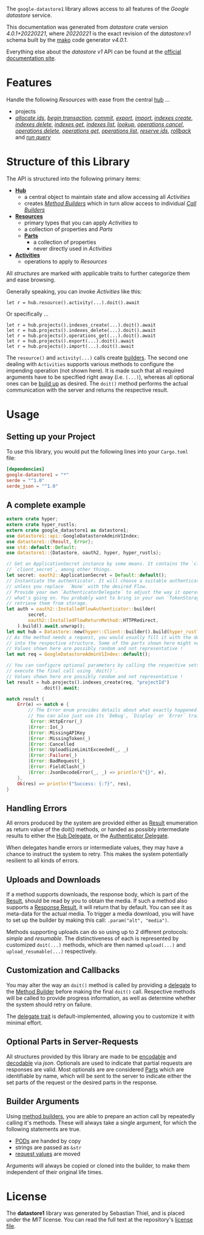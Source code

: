<!---
DO NOT EDIT !
This file was generated automatically from 'src/generator/templates/api/README.md.mako'
DO NOT EDIT !
-->
The `google-datastore1` library allows access to all features of the *Google datastore* service.

This documentation was generated from *datastore* crate version *4.0.1+20220221*, where *20220221* is the exact revision of the *datastore:v1* schema built by the [mako](http://www.makotemplates.org/) code generator *v4.0.1*.

Everything else about the *datastore* *v1* API can be found at the
[official documentation site](https://cloud.google.com/datastore/).
# Features

Handle the following *Resources* with ease from the central [hub](https://docs.rs/google-datastore1/4.0.1+20220221/google_datastore1/Datastore) ... 

* projects
 * [*allocate ids*](https://docs.rs/google-datastore1/4.0.1+20220221/google_datastore1/api::ProjectAllocateIdCall), [*begin transaction*](https://docs.rs/google-datastore1/4.0.1+20220221/google_datastore1/api::ProjectBeginTransactionCall), [*commit*](https://docs.rs/google-datastore1/4.0.1+20220221/google_datastore1/api::ProjectCommitCall), [*export*](https://docs.rs/google-datastore1/4.0.1+20220221/google_datastore1/api::ProjectExportCall), [*import*](https://docs.rs/google-datastore1/4.0.1+20220221/google_datastore1/api::ProjectImportCall), [*indexes create*](https://docs.rs/google-datastore1/4.0.1+20220221/google_datastore1/api::ProjectIndexeCreateCall), [*indexes delete*](https://docs.rs/google-datastore1/4.0.1+20220221/google_datastore1/api::ProjectIndexeDeleteCall), [*indexes get*](https://docs.rs/google-datastore1/4.0.1+20220221/google_datastore1/api::ProjectIndexeGetCall), [*indexes list*](https://docs.rs/google-datastore1/4.0.1+20220221/google_datastore1/api::ProjectIndexeListCall), [*lookup*](https://docs.rs/google-datastore1/4.0.1+20220221/google_datastore1/api::ProjectLookupCall), [*operations cancel*](https://docs.rs/google-datastore1/4.0.1+20220221/google_datastore1/api::ProjectOperationCancelCall), [*operations delete*](https://docs.rs/google-datastore1/4.0.1+20220221/google_datastore1/api::ProjectOperationDeleteCall), [*operations get*](https://docs.rs/google-datastore1/4.0.1+20220221/google_datastore1/api::ProjectOperationGetCall), [*operations list*](https://docs.rs/google-datastore1/4.0.1+20220221/google_datastore1/api::ProjectOperationListCall), [*reserve ids*](https://docs.rs/google-datastore1/4.0.1+20220221/google_datastore1/api::ProjectReserveIdCall), [*rollback*](https://docs.rs/google-datastore1/4.0.1+20220221/google_datastore1/api::ProjectRollbackCall) and [*run query*](https://docs.rs/google-datastore1/4.0.1+20220221/google_datastore1/api::ProjectRunQueryCall)




# Structure of this Library

The API is structured into the following primary items:

* **[Hub](https://docs.rs/google-datastore1/4.0.1+20220221/google_datastore1/Datastore)**
    * a central object to maintain state and allow accessing all *Activities*
    * creates [*Method Builders*](https://docs.rs/google-datastore1/4.0.1+20220221/google_datastore1/client::MethodsBuilder) which in turn
      allow access to individual [*Call Builders*](https://docs.rs/google-datastore1/4.0.1+20220221/google_datastore1/client::CallBuilder)
* **[Resources](https://docs.rs/google-datastore1/4.0.1+20220221/google_datastore1/client::Resource)**
    * primary types that you can apply *Activities* to
    * a collection of properties and *Parts*
    * **[Parts](https://docs.rs/google-datastore1/4.0.1+20220221/google_datastore1/client::Part)**
        * a collection of properties
        * never directly used in *Activities*
* **[Activities](https://docs.rs/google-datastore1/4.0.1+20220221/google_datastore1/client::CallBuilder)**
    * operations to apply to *Resources*

All *structures* are marked with applicable traits to further categorize them and ease browsing.

Generally speaking, you can invoke *Activities* like this:

```Rust,ignore
let r = hub.resource().activity(...).doit().await
```

Or specifically ...

```ignore
let r = hub.projects().indexes_create(...).doit().await
let r = hub.projects().indexes_delete(...).doit().await
let r = hub.projects().operations_get(...).doit().await
let r = hub.projects().export(...).doit().await
let r = hub.projects().import(...).doit().await
```

The `resource()` and `activity(...)` calls create [builders][builder-pattern]. The second one dealing with `Activities` 
supports various methods to configure the impending operation (not shown here). It is made such that all required arguments have to be 
specified right away (i.e. `(...)`), whereas all optional ones can be [build up][builder-pattern] as desired.
The `doit()` method performs the actual communication with the server and returns the respective result.

# Usage

## Setting up your Project

To use this library, you would put the following lines into your `Cargo.toml` file:

```toml
[dependencies]
google-datastore1 = "*"
serde = "^1.0"
serde_json = "^1.0"
```

## A complete example

```Rust
extern crate hyper;
extern crate hyper_rustls;
extern crate google_datastore1 as datastore1;
use datastore1::api::GoogleDatastoreAdminV1Index;
use datastore1::{Result, Error};
use std::default::Default;
use datastore1::{Datastore, oauth2, hyper, hyper_rustls};

// Get an ApplicationSecret instance by some means. It contains the `client_id` and 
// `client_secret`, among other things.
let secret: oauth2::ApplicationSecret = Default::default();
// Instantiate the authenticator. It will choose a suitable authentication flow for you, 
// unless you replace  `None` with the desired Flow.
// Provide your own `AuthenticatorDelegate` to adjust the way it operates and get feedback about 
// what's going on. You probably want to bring in your own `TokenStorage` to persist tokens and
// retrieve them from storage.
let auth = oauth2::InstalledFlowAuthenticator::builder(
        secret,
        oauth2::InstalledFlowReturnMethod::HTTPRedirect,
    ).build().await.unwrap();
let mut hub = Datastore::new(hyper::Client::builder().build(hyper_rustls::HttpsConnectorBuilder::new().with_native_roots().https_or_http().enable_http1().enable_http2().build()), auth);
// As the method needs a request, you would usually fill it with the desired information
// into the respective structure. Some of the parts shown here might not be applicable !
// Values shown here are possibly random and not representative !
let mut req = GoogleDatastoreAdminV1Index::default();

// You can configure optional parameters by calling the respective setters at will, and
// execute the final call using `doit()`.
// Values shown here are possibly random and not representative !
let result = hub.projects().indexes_create(req, "projectId")
             .doit().await;

match result {
    Err(e) => match e {
        // The Error enum provides details about what exactly happened.
        // You can also just use its `Debug`, `Display` or `Error` traits
         Error::HttpError(_)
        |Error::Io(_)
        |Error::MissingAPIKey
        |Error::MissingToken(_)
        |Error::Cancelled
        |Error::UploadSizeLimitExceeded(_, _)
        |Error::Failure(_)
        |Error::BadRequest(_)
        |Error::FieldClash(_)
        |Error::JsonDecodeError(_, _) => println!("{}", e),
    },
    Ok(res) => println!("Success: {:?}", res),
}

```
## Handling Errors

All errors produced by the system are provided either as [Result](https://docs.rs/google-datastore1/4.0.1+20220221/google_datastore1/client::Result) enumeration as return value of
the doit() methods, or handed as possibly intermediate results to either the 
[Hub Delegate](https://docs.rs/google-datastore1/4.0.1+20220221/google_datastore1/client::Delegate), or the [Authenticator Delegate](https://docs.rs/yup-oauth2/*/yup_oauth2/trait.AuthenticatorDelegate.html).

When delegates handle errors or intermediate values, they may have a chance to instruct the system to retry. This 
makes the system potentially resilient to all kinds of errors.

## Uploads and Downloads
If a method supports downloads, the response body, which is part of the [Result](https://docs.rs/google-datastore1/4.0.1+20220221/google_datastore1/client::Result), should be
read by you to obtain the media.
If such a method also supports a [Response Result](https://docs.rs/google-datastore1/4.0.1+20220221/google_datastore1/client::ResponseResult), it will return that by default.
You can see it as meta-data for the actual media. To trigger a media download, you will have to set up the builder by making
this call: `.param("alt", "media")`.

Methods supporting uploads can do so using up to 2 different protocols: 
*simple* and *resumable*. The distinctiveness of each is represented by customized 
`doit(...)` methods, which are then named `upload(...)` and `upload_resumable(...)` respectively.

## Customization and Callbacks

You may alter the way an `doit()` method is called by providing a [delegate](https://docs.rs/google-datastore1/4.0.1+20220221/google_datastore1/client::Delegate) to the 
[Method Builder](https://docs.rs/google-datastore1/4.0.1+20220221/google_datastore1/client::CallBuilder) before making the final `doit()` call. 
Respective methods will be called to provide progress information, as well as determine whether the system should 
retry on failure.

The [delegate trait](https://docs.rs/google-datastore1/4.0.1+20220221/google_datastore1/client::Delegate) is default-implemented, allowing you to customize it with minimal effort.

## Optional Parts in Server-Requests

All structures provided by this library are made to be [encodable](https://docs.rs/google-datastore1/4.0.1+20220221/google_datastore1/client::RequestValue) and 
[decodable](https://docs.rs/google-datastore1/4.0.1+20220221/google_datastore1/client::ResponseResult) via *json*. Optionals are used to indicate that partial requests are responses 
are valid.
Most optionals are are considered [Parts](https://docs.rs/google-datastore1/4.0.1+20220221/google_datastore1/client::Part) which are identifiable by name, which will be sent to 
the server to indicate either the set parts of the request or the desired parts in the response.

## Builder Arguments

Using [method builders](https://docs.rs/google-datastore1/4.0.1+20220221/google_datastore1/client::CallBuilder), you are able to prepare an action call by repeatedly calling it's methods.
These will always take a single argument, for which the following statements are true.

* [PODs][wiki-pod] are handed by copy
* strings are passed as `&str`
* [request values](https://docs.rs/google-datastore1/4.0.1+20220221/google_datastore1/client::RequestValue) are moved

Arguments will always be copied or cloned into the builder, to make them independent of their original life times.

[wiki-pod]: http://en.wikipedia.org/wiki/Plain_old_data_structure
[builder-pattern]: http://en.wikipedia.org/wiki/Builder_pattern
[google-go-api]: https://github.com/google/google-api-go-client

# License
The **datastore1** library was generated by Sebastian Thiel, and is placed 
under the *MIT* license.
You can read the full text at the repository's [license file][repo-license].

[repo-license]: https://github.com/Byron/google-apis-rsblob/main/LICENSE.md

